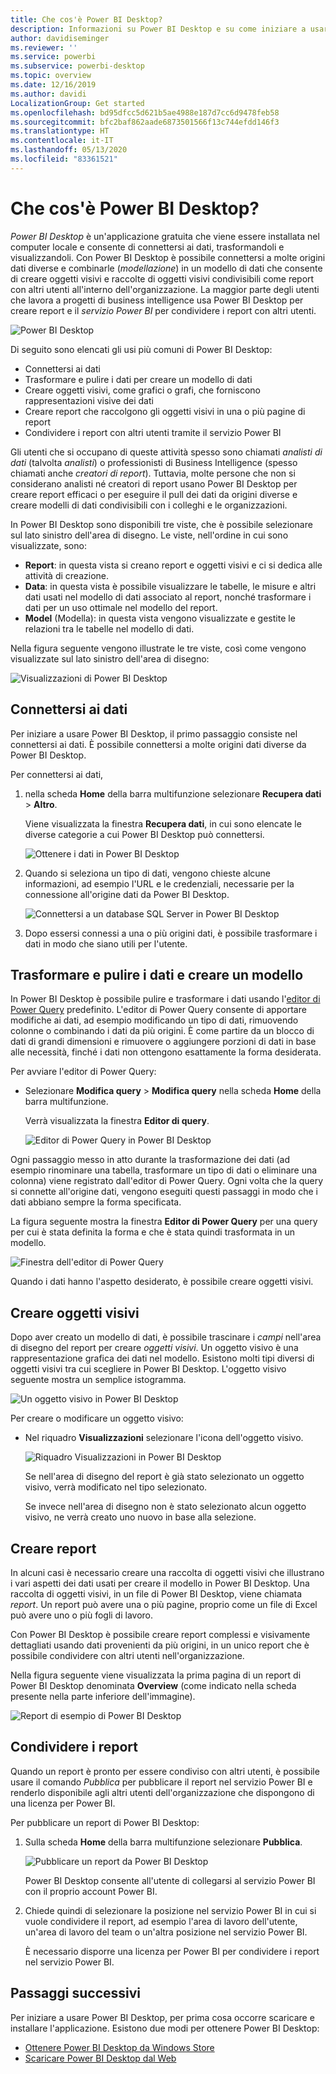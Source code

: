 ```yaml
---
title: Che cos'è Power BI Desktop?
description: Informazioni su Power BI Desktop e su come iniziare a usarlo.
author: davidiseminger
ms.reviewer: ''
ms.service: powerbi
ms.subservice: powerbi-desktop
ms.topic: overview
ms.date: 12/16/2019
ms.author: davidi
LocalizationGroup: Get started
ms.openlocfilehash: bd95dfcc5d621b5ae4988e187d7cc6d9478feb58
ms.sourcegitcommit: bfc2baf862aade6873501566f13c744efdd146f3
ms.translationtype: HT
ms.contentlocale: it-IT
ms.lasthandoff: 05/13/2020
ms.locfileid: "83361521"
---
```

# <a name="what-is-power-bi-desktop"></a>Che cos'è Power BI Desktop?

*Power BI Desktop* è un'applicazione gratuita che viene essere installata nel computer locale e consente di connettersi ai dati, trasformandoli e visualizzandoli. Con Power BI Desktop è possibile connettersi a molte origini dati diverse e combinarle (*modellazione*) in un modello di dati che consente di creare oggetti visivi e raccolte di oggetti visivi condivisibili come report con altri utenti all'interno dell'organizzazione. La maggior parte degli utenti che lavora a progetti di business intelligence usa Power BI Desktop per creare report e il *servizio Power BI* per condividere i report con altri utenti.

![Power BI Desktop](media/desktop-what-is-desktop/what-is-desktop_01.png)

Di seguito sono elencati gli usi più comuni di Power BI Desktop:

* Connettersi ai dati
* Trasformare e pulire i dati per creare un modello di dati
* Creare oggetti visivi, come grafici o grafi, che forniscono rappresentazioni visive dei dati
* Creare report che raccolgono gli oggetti visivi in una o più pagine di report
* Condividere i report con altri utenti tramite il servizio Power BI

Gli utenti che si occupano di queste attività spesso sono chiamati *analisti di dati* (talvolta *analisti*) o professionisti di Business Intelligence (spesso chiamati anche *creatori di report*). Tuttavia, molte persone che non si considerano analisti né creatori di report usano Power BI Desktop per creare report efficaci o per eseguire il pull dei dati da origini diverse e creare modelli di dati condivisibili con i colleghi e le organizzazioni.

In Power BI Desktop sono disponibili tre viste, che è possibile selezionare sul lato sinistro dell'area di disegno. Le viste, nell'ordine in cui sono visualizzate, sono:
* **Report**: in questa vista si creano report e oggetti visivi e ci si dedica alle attività di creazione.
* **Data**: in questa vista è possibile visualizzare le tabelle, le misure e altri dati usati nel modello di dati associato al report, nonché trasformare i dati per un uso ottimale nel modello del report.
* **Model** (Modella): in questa vista vengono visualizzate e gestite le relazioni tra le tabelle nel modello di dati.

Nella figura seguente vengono illustrate le tre viste, così come vengono visualizzate sul lato sinistro dell'area di disegno:

![Visualizzazioni di Power BI Desktop](media/desktop-what-is-desktop/what-is-desktop-07.png)
 

## <a name="connect-to-data"></a>Connettersi ai dati
Per iniziare a usare Power BI Desktop, il primo passaggio consiste nel connettersi ai dati. È possibile connettersi a molte origini dati diverse da Power BI Desktop. 

Per connettersi ai dati,

1. nella scheda **Home** della barra multifunzione selezionare **Recupera dati** > **Altro**. 

   Viene visualizzata la finestra **Recupera dati**, in cui sono elencate le diverse categorie a cui Power BI Desktop può connettersi.

   ![Ottenere i dati in Power BI Desktop](media/desktop-what-is-desktop/what-is-desktop_02.png)

2. Quando si seleziona un tipo di dati, vengono chieste alcune informazioni, ad esempio l'URL e le credenziali, necessarie per la connessione all'origine dati da Power BI Desktop.

   ![Connettersi a un database SQL Server in Power BI Desktop](media/desktop-what-is-desktop/what-is-desktop_03.png)

3. Dopo essersi connessi a una o più origini dati, è possibile trasformare i dati in modo che siano utili per l'utente.

## <a name="transform-and-clean-data-create-a-model"></a>Trasformare e pulire i dati e creare un modello

In Power BI Desktop è possibile pulire e trasformare i dati usando l'[editor di Power Query](https://docs.microsoft.com/power-bi/desktop-query-overview) predefinito. L'editor di Power Query consente di apportare modifiche ai dati, ad esempio modificando un tipo di dati, rimuovendo colonne o combinando i dati da più origini. È come partire da un blocco di dati di grandi dimensioni e rimuovere o aggiungere porzioni di dati in base alle necessità, finché i dati non ottengono esattamente la forma desiderata. 

Per avviare l'editor di Power Query:

- Selezionare **Modifica query** > **Modifica query** nella scheda **Home** della barra multifunzione.

   Verrà visualizzata la finestra **Editor di query**.

   ![Editor di Power Query in Power BI Desktop](media/desktop-getting-started/designer_gsg_editquery.png)

Ogni passaggio messo in atto durante la trasformazione dei dati (ad esempio rinominare una tabella, trasformare un tipo di dati o eliminare una colonna) viene registrato dall'editor di Power Query. Ogni volta che la query si connette all'origine dati, vengono eseguiti questi passaggi in modo che i dati abbiano sempre la forma specificata.

La figura seguente mostra la finestra **Editor di Power Query** per una query per cui è stata definita la forma e che è stata quindi trasformata in un modello.

 ![Finestra dell'editor di Power Query](media/desktop-getting-started/shapecombine_querysettingsfinished.png)

Quando i dati hanno l'aspetto desiderato, è possibile creare oggetti visivi. 

## <a name="create-visuals"></a>Creare oggetti visivi 

Dopo aver creato un modello di dati, è possibile trascinare i *campi* nell'area di disegno del report per creare *oggetti visivi*. Un oggetto visivo è una rappresentazione grafica dei dati nel modello. Esistono molti tipi diversi di oggetti visivi tra cui scegliere in Power BI Desktop. L'oggetto visivo seguente mostra un semplice istogramma. 

![Un oggetto visivo in Power BI Desktop](media/desktop-what-is-desktop/what-is-desktop_04.png)

Per creare o modificare un oggetto visivo: 

- Nel riquadro **Visualizzazioni** selezionare l'icona dell'oggetto visivo. 

   ![Riquadro Visualizzazioni in Power BI Desktop](media/desktop-what-is-desktop/what-is-desktop_05.png)

   Se nell'area di disegno del report è già stato selezionato un oggetto visivo, verrà modificato nel tipo selezionato. 

   Se invece nell'area di disegno non è stato selezionato alcun oggetto visivo, ne verrà creato uno nuovo in base alla selezione.


## <a name="create-reports"></a>Creare report

In alcuni casi è necessario creare una raccolta di oggetti visivi che illustrano i vari aspetti dei dati usati per creare il modello in Power BI Desktop. Una raccolta di oggetti visivi, in un file di Power BI Desktop, viene chiamata *report*. Un report può avere una o più pagine, proprio come un file di Excel può avere uno o più fogli di lavoro. 

Con Power BI Desktop è possibile creare report complessi e visivamente dettagliati usando dati provenienti da più origini, in un unico report che è possibile condividere con altri utenti nell'organizzazione.

Nella figura seguente viene visualizzata la prima pagina di un report di Power BI Desktop denominata **Overview** (come indicato nella scheda presente nella parte inferiore dell'immagine). 

![Report di esempio di Power BI Desktop](media/desktop-what-is-desktop/what-is-desktop_01.png)

## <a name="share-reports"></a>Condividere i report

Quando un report è pronto per essere condiviso con altri utenti, è possibile usare il comando *Pubblica* per pubblicare il report nel servizio Power BI e renderlo disponibile agli altri utenti dell'organizzazione che dispongono di una licenza per Power BI. 

Per pubblicare un report di Power BI Desktop: 

1. Sulla scheda **Home** della barra multifunzione selezionare **Pubblica**.

   ![Pubblicare un report da Power BI Desktop](media/desktop-what-is-desktop/what-is-desktop_06.png)

   Power BI Desktop consente all'utente di collegarsi al servizio Power BI con il proprio account Power BI. 

2. Chiede quindi di selezionare la posizione nel servizio Power BI in cui si vuole condividere il report, ad esempio l'area di lavoro dell'utente, un'area di lavoro del team o un'altra posizione nel servizio Power BI. 

   È necessario disporre una licenza per Power BI per condividere i report nel servizio Power BI.


## <a name="next-steps"></a>Passaggi successivi

Per iniziare a usare Power BI Desktop, per prima cosa occorre scaricare e installare l'applicazione. Esistono due modi per ottenere Power BI Desktop:

* [Ottenere Power BI Desktop da Windows Store](https://aka.ms/pbidesktopstore)
* [Scaricare Power BI Desktop dal Web](https://docs.microsoft.com/power-bi/desktop-get-the-desktop#download-power-bi-desktop-directly)

